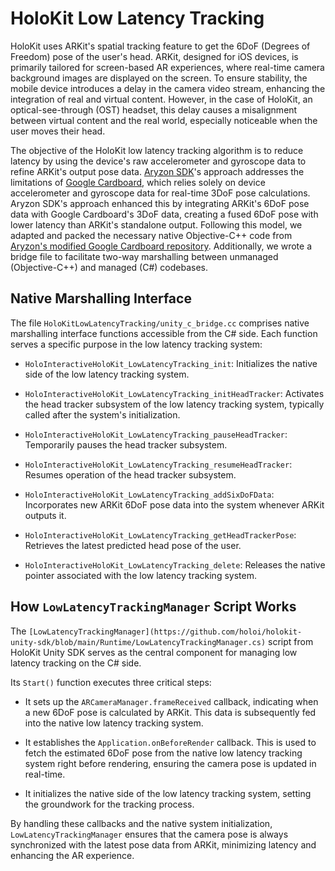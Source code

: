 # HoloKit Low Latency Tracking

HoloKit uses ARKit's spatial tracking feature to get the 6DoF (Degrees of Freedom) pose of the user's head. ARKit, designed for iOS devices, is primarily tailored for screen-based AR experiences, where real-time camera background images are displayed on the screen. To ensure stability, the mobile device introduces a delay in the camera video stream, enhancing the integration of real and virtual content. However, in the case of HoloKit, an optical-see-through (OST) headset, this delay causes a misalignment between virtual content and the real world, especially noticeable when the user moves their head.

The objective of the HoloKit low latency tracking algorithm is to reduce latency by using the device's raw accelerometer and gyroscope data to refine ARKit's output pose data. [Aryzon SDK](https://github.com/Aryzon/unity-sdk)'s approach addresses the limitations of [Google Cardboard](https://github.com/googlevr/cardboard), which relies solely on device accelerometer and gyroscope data for real-time 3DoF pose calculations. Aryzon SDK's approach enhanced this by integrating ARKit's 6DoF pose data with Google Cardboard's 3DoF data, creating a fused 6DoF pose with lower latency than ARKit's standalone output. Following this model, we adapted and packed the necessary native Objective-C++ code from [Aryzon's modified Google Cardboard repository](https://github.com/Aryzon/cardboard/tree/main). Additionally, we wrote a bridge file to facilitate two-way marshalling between unmanaged (Objective-C++) and managed (C#) codebases.

## Native Marshalling Interface

The file `HoloKitLowLatencyTracking/unity_c_bridge.cc` comprises native marshalling interface functions accessible from the C# side. Each function serves a specific purpose in the low latency tracking system:

- `HoloInteractiveHoloKit_LowLatencyTracking_init`: Initializes the native side of the low latency tracking system.

- `HoloInteractiveHoloKit_LowLatencyTracking_initHeadTracker`: Activates the head tracker subsystem of the low latency tracking system, typically called after the system's initialization.

- `HoloInteractiveHoloKit_LowLatencyTracking_pauseHeadTracker`: Temporarily pauses the head tracker subsystem.

- `HoloInteractiveHoloKit_LowLatencyTracking_resumeHeadTracker`: Resumes operation of the head tracker subsystem.

- `HoloInteractiveHoloKit_LowLatencyTracking_addSixDoFData`: Incorporates new ARKit 6DoF pose data into the system whenever ARKit outputs it.

- `HoloInteractiveHoloKit_LowLatencyTracking_getHeadTrackerPose`: Retrieves the latest predicted head pose of the user.

- `HoloInteractiveHoloKit_LowLatencyTracking_delete`: Releases the native pointer associated with the low latency tracking system.

## How `LowLatencyTrackingManager` Script Works

The `[LowLatencyTrackingManager](https://github.com/holoi/holokit-unity-sdk/blob/main/Runtime/LowLatencyTrackingManager.cs)` script from HoloKit Unity SDK serves as the central component for managing low latency tracking on the C# side.

Its `Start()` function executes three critical steps:

- It sets up the `ARCameraManager.frameReceived` callback, indicating when a new 6DoF pose is calculated by ARKit. This data is subsequently fed into the native low latency tracking system.

- It establishes the `Application.onBeforeRender` callback. This is used to fetch the estimated 6DoF pose from the native low latency tracking system right before rendering, ensuring the camera pose is updated in real-time.

- It initializes the native side of the low latency tracking system, setting the groundwork for the tracking process.

By handling these callbacks and the native system initialization, `LowLatencyTrackingManager` ensures that the camera pose is always synchronized with the latest pose data from ARKit, minimizing latency and enhancing the AR experience.
